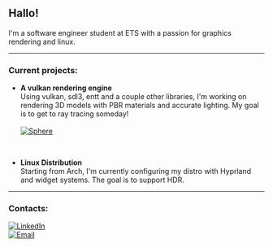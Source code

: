 ## Hallo!
I'm a software engineer student at ETS with a passion for graphics rendering and linux.

---

### Current projects:
- **A vulkan rendering engine**  
  Using vulkan, sdl3, entt and a couple other libraries, I'm working on rendering 3D models with PBR materials and accurate lighting. My goal is to get to ray tracing someday!
  <br><br>
  [![Sphere](https://img.shields.io/badge/Sphere-Game%20Engine-darkgreen?style=for-the-badge)](https://github.com/Merisiel0/snstc)
  
<br>

- **Linux Distribution**  
  Starting from Arch, I'm currently configuring my distro with Hyprland and widget systems. The goal is to support HDR.

---

### Contacts:
[![LinkedIn](https://img.shields.io/badge/LinkedIn-Aymerik%20Blais-0A66C2?style=for-the-badge&logo=linkedin)](https://linkedin.com/in/aymerik-blais-3a8183334/)
<br>
[![Email](https://img.shields.io/badge/Email-merisiel01%40gmail.com-cyan?style=for-the-badge)](mailto:merisiel01@gmail.com)
